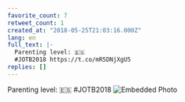 ```yaml
---
favorite_count: 7
retweet_count: 1
created_at: "2018-05-25T21:03:16.000Z"
lang: en
full_text: |-
  Parenting level: 🇪🇸
  #JOTB2018 https://t.co/mR5DNjXgU5
replies: []
---
```


Parenting level: 🇪🇸 #JOTB2018
![Embedded Photo](https://twitter-media-coderbyheart.s3.eu-north-1.amazonaws.com/1000120137100484611-DeEj8ymXcAAVt00.jpg)
